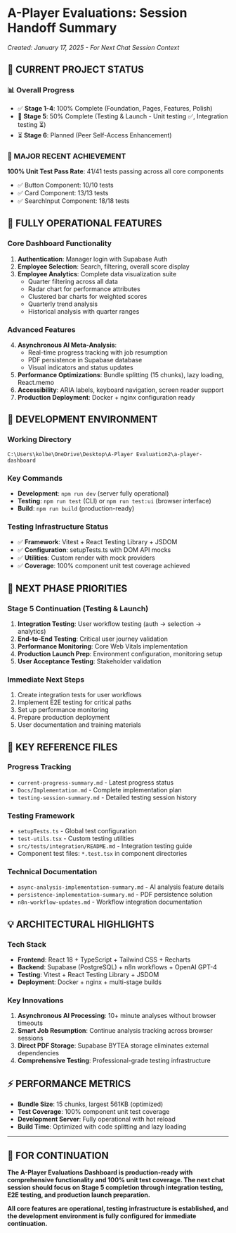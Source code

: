 # A-Player Evaluations: Session Handoff Summary
*Created: January 17, 2025 - For Next Chat Session Context*

## 🎯 **CURRENT PROJECT STATUS**

### **📊 Overall Progress**
- ✅ **Stage 1-4**: 100% Complete (Foundation, Pages, Features, Polish)
- 🎯 **Stage 5**: 50% Complete (Testing & Launch - Unit testing ✅, Integration testing ⏳)
- ⏳ **Stage 6**: Planned (Peer Self-Access Enhancement)

### **🎉 MAJOR RECENT ACHIEVEMENT**
**100% Unit Test Pass Rate**: 41/41 tests passing across all core components
- ✅ Button Component: 10/10 tests
- ✅ Card Component: 13/13 tests  
- ✅ SearchInput Component: 18/18 tests

## 🚀 **FULLY OPERATIONAL FEATURES**

### **Core Dashboard Functionality**
1. **Authentication**: Manager login with Supabase Auth
2. **Employee Selection**: Search, filtering, overall score display  
3. **Employee Analytics**: Complete data visualization suite
   - Quarter filtering across all data
   - Radar chart for performance attributes
   - Clustered bar charts for weighted scores
   - Quarterly trend analysis
   - Historical analysis with quarter ranges

### **Advanced Features**
4. **Asynchronous AI Meta-Analysis**: 
   - Real-time progress tracking with job resumption
   - PDF persistence in Supabase database
   - Visual indicators and status updates
5. **Performance Optimizations**: Bundle splitting (15 chunks), lazy loading, React.memo
6. **Accessibility**: ARIA labels, keyboard navigation, screen reader support
7. **Production Deployment**: Docker + nginx configuration ready

## 🔧 **DEVELOPMENT ENVIRONMENT**

### **Working Directory**
```
C:\Users\kolbe\OneDrive\Desktop\A-Player Evaluation2\a-player-dashboard
```

### **Key Commands**
- **Development**: `npm run dev` (server fully operational)
- **Testing**: `npm run test` (CLI) or `npm run test:ui` (browser interface)
- **Build**: `npm run build` (production-ready)

### **Testing Infrastructure Status**
- ✅ **Framework**: Vitest + React Testing Library + JSDOM
- ✅ **Configuration**: setupTests.ts with DOM API mocks
- ✅ **Utilities**: Custom render with mock providers
- ✅ **Coverage**: 100% component unit test coverage achieved

## 🎯 **NEXT PHASE PRIORITIES**

### **Stage 5 Continuation (Testing & Launch)**
1. **Integration Testing**: User workflow testing (auth → selection → analytics)
2. **End-to-End Testing**: Critical user journey validation  
3. **Performance Monitoring**: Core Web Vitals implementation
4. **Production Launch Prep**: Environment configuration, monitoring setup
5. **User Acceptance Testing**: Stakeholder validation

### **Immediate Next Steps**
1. Create integration tests for user workflows
2. Implement E2E testing for critical paths
3. Set up performance monitoring
4. Prepare production deployment
5. User documentation and training materials

## 📁 **KEY REFERENCE FILES**

### **Progress Tracking**
- `current-progress-summary.md` - Latest progress status
- `Docs/Implementation.md` - Complete implementation plan
- `testing-session-summary.md` - Detailed testing session history

### **Testing Framework**
- `setupTests.ts` - Global test configuration
- `test-utils.tsx` - Custom testing utilities
- `src/tests/integration/README.md` - Integration testing guide
- Component test files: `*.test.tsx` in component directories

### **Technical Documentation**
- `async-analysis-implementation-summary.md` - AI analysis feature details
- `persistence-implementation-summary.md` - PDF persistence solution
- `n8n-workflow-updates.md` - Workflow integration documentation

## 💡 **ARCHITECTURAL HIGHLIGHTS**

### **Tech Stack**
- **Frontend**: React 18 + TypeScript + Tailwind CSS + Recharts
- **Backend**: Supabase (PostgreSQL) + n8n workflows + OpenAI GPT-4
- **Testing**: Vitest + React Testing Library + JSDOM
- **Deployment**: Docker + nginx + multi-stage builds

### **Key Innovations**
1. **Asynchronous AI Processing**: 10+ minute analyses without browser timeouts
2. **Smart Job Resumption**: Continue analysis tracking across browser sessions
3. **Direct PDF Storage**: Supabase BYTEA storage eliminates external dependencies
4. **Comprehensive Testing**: Professional-grade testing infrastructure

## ⚡ **PERFORMANCE METRICS**
- **Bundle Size**: 15 chunks, largest 561KB (optimized)
- **Test Coverage**: 100% component unit test coverage
- **Development Server**: Fully operational with hot reload
- **Build Time**: Optimized with code splitting and lazy loading

---

## 🔄 **FOR CONTINUATION**

**The A-Player Evaluations Dashboard is production-ready with comprehensive functionality and 100% unit test coverage. The next chat session should focus on Stage 5 completion through integration testing, E2E testing, and production launch preparation.**

**All core features are operational, testing infrastructure is established, and the development environment is fully configured for immediate continuation.** 